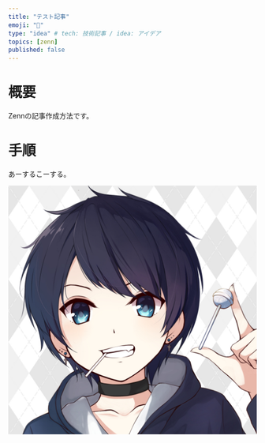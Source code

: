 ```yaml
---
title: "テスト記事"
emoji: "🦔"
type: "idea" # tech: 技術記事 / idea: アイデア
topics: [zenn]
published: false
---
```

# 概要
Zennの記事作成方法です。

# 手順
あーするこーする。

![](/images/test/2022-12-18-19-04-40.png)